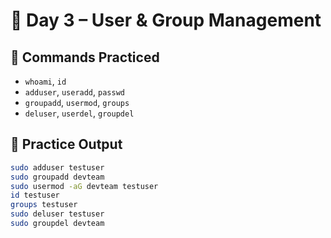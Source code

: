 # 👥 Day 3 – User & Group Management

## 🔧 Commands Practiced
- `whoami`, `id`
- `adduser`, `useradd`, `passwd`
- `groupadd`, `usermod`, `groups`
- `deluser`, `userdel`, `groupdel`

## 🧪 Practice Output

```bash
sudo adduser testuser
sudo groupadd devteam
sudo usermod -aG devteam testuser
id testuser
groups testuser
sudo deluser testuser
sudo groupdel devteam
